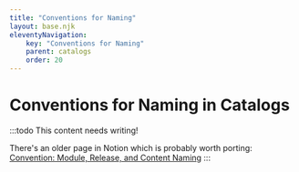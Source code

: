 ```yaml
---
title: "Conventions for Naming"
layout: base.njk
eleventyNavigation:
    key: "Conventions for Naming"
    parent: catalogs
    order: 20
---
```


Conventions for Naming in Catalogs
==================================

:::todo
This content needs writing!

There's an older page in Notion which is probably worth porting:
[Convention: Module, Release, and Content Naming](https://warpforge.notion.site/Convention-Module-Release-and-Content-Naming-fa5600944182421fab2764b84bd54bc1)
:::
